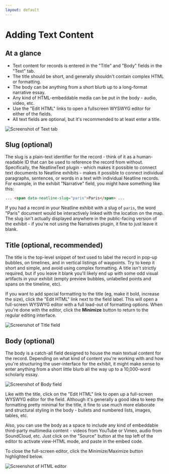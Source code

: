 ```yaml
---
layout: default
---
```

# Adding Text Content

## At a glance

  - Text content for records is entered in the "Title" and "Body" fields in the "Text" tab.
  - The title should be short, and generally shouldn't contain complex HTML or formatting.
  - The body can be anything from a short blurb up to a long-format narrative essay.
  - Any kind of HTML-embeddable media can be put in the body - audio, video, etc.
  - Use the "Edit HTML" links to open a fullscreen WYSWYG editor for either of the fields.
  - All text fields are optional, but it's recommended to at least enter a title.

![Screenshot of Text tab](http://neatline.org/wp-content/uploads/2013/12/newitem-texttab.png)  

## Slug (optional)

The slug is a plain-text identifier for the record - think of it as a human-readable ID that can be used to reference the record from without. Specifically, the NeatlineText plugin - which makes it possible to connect text documents to Neatline exhibits - makes it possible to connect individual paragraphs, sentences, or words in a text with individual Neatline records. For example, in the exhibit "Narrative" field, you might have something like this:

```html
... <span data-neatline-slug="paris">Paris</span> ...
```

If you had a record in your Neatline exhibit with a slug of `paris`, the word "Paris" document would be interactively linked with the location on the map. The slug isn't actually displayed anywhere in the public-facing version of the exhibit - if you're not using the Narratives plugin, it fine to just leave it blank.

## Title (optional, recommended)

The title is the top-level snippet of text used to label the record in pop-up bubbles, on timelines, and in vertical listings of waypoints. Try to keep it short and simple, and avoid using complex formatting. A title isn't strictly required, but if you leave it blank you'll likely end up with some odd visual artifacts in your exhibit (empty preview bubbles, unlabelled points and spans on the timeline, etc).

If you want to add special formatting to the title (eg, make it bold, increase the size), click the "Edit HTML" link next to the field label. This will open a full-screen WYSWYG editor with a full load-out of formatting options. When you're done with the editor, click the **Minimize** button to return to the regular editing interface.

![Screenshot of Title field](http://neatline.org/wp-content/uploads/2013/12/newitem-title.png)

## Body (optional)

The body is a catch-all field designed to house the main textual content for the record. Depending on what kind of content you're working with and how you're structuring the user-interface for the exhibit, it might make sense to enter anything from a short little blurb all the way up to a 10,000-word scholarly essay.

![Screenshot of Body field](http://neatline.org/wp-content/uploads/2013/12/newitem-texttabaftereditinghtml.png)

Like with the title, click on the "Edit HTML" link to open up a full-screen WYSWYG editor for the field. Although it's generally a good idea to keep the formatting pretty minimal for the title, it fine to use much more elaborate and structural styling in the body - bullets and numbered lists, images, tables, etc.

Also, you can use the body as a space to include any kind of embeddable third-party multimedia content - videos from YouTube or Vimeo, audio from SoundCloud, etc. Just click on the "Source" button at the top left of the editor to activate view-HTML mode, and paste in the embed code.

To close the full-screen editor, click the Minimize/Maximize button highlighted below.

![Screenshot of HTML editor](https://raw.githubusercontent.com/scholarslab/Neatline/gh-pages/images/texteditormenu.png )

